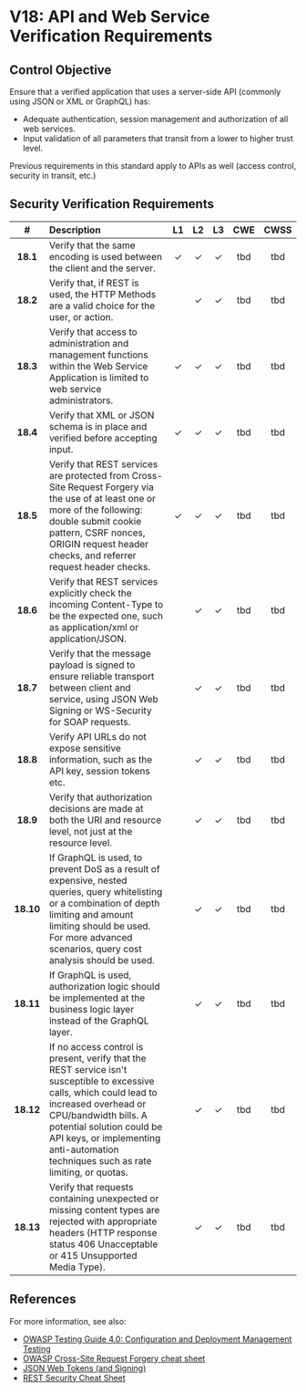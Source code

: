 # V18: API and Web Service Verification Requirements

## Control Objective

Ensure that a verified application that uses a server-side API (commonly using JSON or XML or GraphQL) has:

* Adequate authentication, session management and authorization of all web services.
* Input validation of all parameters that transit from a lower to higher trust level.

Previous requirements in this standard apply to APIs as well (access control, security in transit, etc.)

## Security Verification Requirements

| # | Description | L1 | L2 | L3 | CWE | CWSS |
| :---: | :--- | :---: | :---:| :---: | :---: | :---: |
| **18.1** | Verify that the same encoding is used between the client and the server. | ✓ | ✓ | ✓ | tbd | tbd | 
| **18.2** | Verify that, if REST is used, the HTTP Methods are a valid choice for the user, or action. |  | ✓ | ✓ | tbd | tbd | 
| **18.3** | Verify that access to administration and management functions within the Web Service Application is limited to web service administrators. | ✓ | ✓ | ✓ | tbd | tbd | 
| **18.4** | Verify that XML or JSON schema is in place and verified before accepting input. | ✓ | ✓ | ✓ | tbd | tbd | 
| **18.5** | Verify that REST services are protected from Cross-Site Request Forgery via the use of at least one or more of the following: double submit cookie pattern, CSRF nonces, ORIGIN request header checks, and referrer request header checks. | ✓ | ✓ | ✓ | tbd | tbd |
| **18.6** | Verify that REST services explicitly check the incoming Content-Type to be the expected one, such as application/xml or application/JSON. |  | ✓ | ✓ | tbd | tbd | 
| **18.7** | Verify that the message payload is signed to ensure reliable transport between client and service, using JSON Web Signing or WS-Security for SOAP requests. |  | ✓ | ✓ | tbd | tbd |
| **18.8** | Verify API URLs do not expose sensitive information, such as the API key, session tokens etc. |  | ✓ | ✓ | tbd | tbd | 
| **18.9** | Verify that authorization decisions are made at both the URI and resource level, not just at the resource level. |  | ✓ | ✓ | tbd | tbd | 
| **18.10** | If GraphQL is used, to prevent DoS as a result of expensive, nested queries, query whitelisting or a combination of depth limiting and amount limiting should be used. For more advanced scenarios, query cost analysis should be used. |  | ✓ | ✓ | tbd | tbd | 
| **18.11** | If GraphQL is used, authorization logic should be implemented at the business logic layer instead of the GraphQL layer. |  | ✓ | ✓ | tbd | tbd | 
| **18.12** | If no access control is present, verify that the REST service isn't susceptible to excessive calls, which could lead to increased overhead or CPU/bandwidth bills. A potential solution could be API keys, or implementing anti-automation techniques such as rate limiting, or quotas. |  | ✓ | ✓ | tbd | tbd | 
| **18.13** | Verify that requests containing unexpected or missing content types are rejected with appropriate headers (HTTP response status 406 Unacceptable or 415 Unsupported Media Type). |  | ✓ | ✓ | tbd | tbd | 

## References

For more information, see also:

* [OWASP Testing Guide 4.0: Configuration and Deployment Management Testing](https://www.owasp.org/index.php/Testing_for_configuration_management)
* [OWASP Cross-Site Request Forgery cheat sheet](https://www.owasp.org/index.php/Cross-Site_Request_Forgery_(CSRF)_Prevention_Cheat_Sheet)
* [JSON Web Tokens (and Signing)](https://jwt.io/)
* [REST Security Cheat Sheet](https://www.owasp.org/index.php/REST_Security_Cheat_Sheet)
